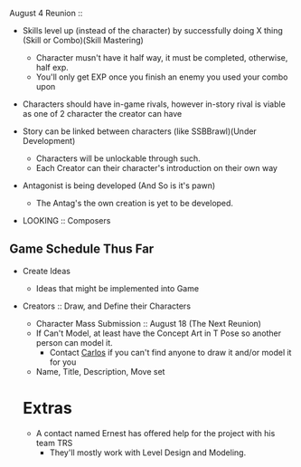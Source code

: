 August 4 Reunion ::

* Skills level up (instead of the character)  by successfully doing X thing (Skill or Combo)(Skill Mastering)
  * Character musn't have it half way, it must be completed, otherwise, half exp.
  * You'll only get EXP once you finish an enemy you used your combo upon

* Characters should have in-game rivals, however in-story rival is viable as one of 2 character the creator can have

* Story can be linked between characters (like SSBBrawl)(Under Development)
  * Characters will be unlockable through such.
  * Each Creator can their character's introduction on their own way

* Antagonist is being developed (And So is it's pawn)
  * The Antag's the own creation is yet to be developed.

* LOOKING :: Composers

## Game Schedule Thus Far

* Create Ideas
  * Ideas that might be implemented into Game

* Creators :: Draw, and Define their Characters
  * Character Mass Submission :: August 18 (The Next Reunion)
  * If Can't Model, at least have the Concept Art in T Pose so another person   can model it.
    * Contact [Carlos](https://www.facebook.com/Lordsolrac2) if you can't find anyone to draw it and/or model it for you
  * Name, Title, Description, Move set

  # Extras
  * A contact named Ernest has offered help for the project with his team TRS
    * They'll mostly work with Level Design and Modeling.
